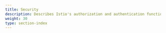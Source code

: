 ```yaml
---
title: Security
description: Describes Istio's authorization and authentication functionality.
weight: 30
type: section-index
---
```

